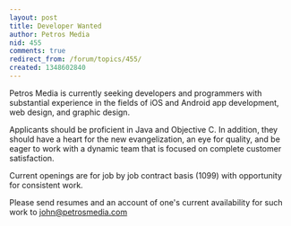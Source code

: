 ```yaml
---
layout: post
title: Developer Wanted
author: Petros Media
nid: 455
comments: true
redirect_from: /forum/topics/455/
created: 1348602840
---
```

Petros Media is currently seeking developers and programmers with substantial experience in the fields of iOS and Android app development, web design, and graphic design.

Applicants should be proficient in Java and Objective C. In addition, they should have a heart for the new evangelization, an eye for quality, and be eager to work with a dynamic team that is focused on complete customer satisfaction.

Current openings are for job by job contract basis (1099) with opportunity for consistent work.

Please send resumes and an account of one's current availability for such work to john@petrosmedia.com
